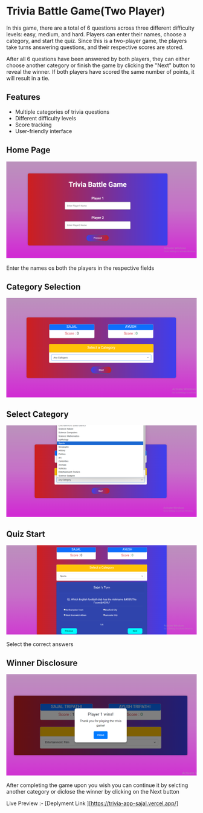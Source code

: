 

# Trivia Battle Game(Two Player)

In this game, there are a total of 6 questions across three different difficulty levels: easy, medium, and hard. Players can enter their names, choose a category, and start the quiz. Since this is a two-player game, the players take turns answering questions, and their respective scores are stored.

After all 6 questions have been answered by both players, they can either choose another category or finish the game by clicking the "Next" button to reveal the winner. If both players have scored the same number of points, it will result in a tie.


## Features

- Multiple categories of trivia questions
- Different difficulty levels
- Score tracking
- User-friendly interface


## Home Page
![when you start the game it will redirect you to the Homepage](./src/readmeImages/homepage%20(1).png)

Enter the names os both the players in the respective fields 

## Category Selection
![After Clicking Proceed button you will be redirected to this page](./src/readmeImages/homepage%20(2).png)

## Select Category
![Select the category](./src/readmeImages/homepage%20(3).png)

## Quiz Start
![Quiz Preview](./src/readmeImages/homepage%20(4).png)

Select the correct answers 

## Winner Disclosure
![Winner Card](./src/readmeImages/homepage%20(5).png)

After completing the game upon you wish you can continue it by selcting another category or diclose the winner by clicking on the Next button




Live Preview :- [Deplyment Link ][https://trivia-app-sajal.vercel.app/]
